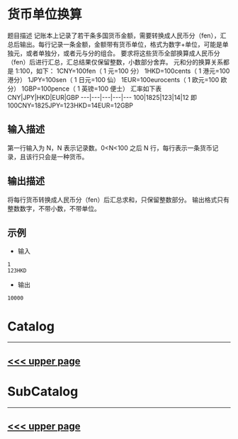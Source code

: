 # 货币单位换算
题目描述
记账本上记录了若干条多国货币金额，需要转换成人民币分（fen），汇总后输出。每行记录一条金额，金额带有货币单位，格式为数字+单位，可能是单独元，或者单独分，或者元与分的组合。
要求将这些货币全部换算成人民币分（fen）后进行汇总，汇总结果仅保留整数，小数部分舍弃。
元和分的换算关系都是 1:100，如下：
1CNY=100fen（
1 元=100 分）
1HKD=100cents（
1 港元=100 港分）
1JPY=100sen（
1 日元=100 仙）
1EUR=100eurocents（
1 欧元=100 欧分）
1GBP=100pence（
1 英镑=100 便士）
汇率如下表
CNY|JPY|HKD|EUR|GBP
---|---|---|---|--- 
100|1825|123|14|12
即 100CNY=1825JPY=123HKD=14EUR=12GBP
## 输入描述
第一行输入为 N，N 表示记录数。0\<N\<100
之后 N 行，每行表示一条货币记录，且该行只会是一种货币。
## 输出描述
将每行货币转换成人民币分（fen）后汇总求和，只保留整数部分。
输出格式只有整数数字，不带小数，不带单位。


## 示例

- 输入

```
1
123HKD
```

- 输出
```
10000
```

# Catalog
---
[<<< upper page](../README.md)
---

# SubCatalog

---
[<<< upper page](../README.md)
---